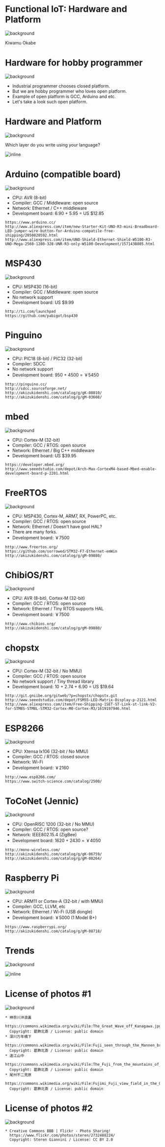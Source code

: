 # Functional IoT: Hardware and Platform
![background](img/The_Fuji_from_the_mountains_of_Totomi.png)

Kiwamu Okabe

# Hardware for hobby programmer
![background](img/Fujimi_Fuji_view_field_in_the_Owari_province.png)

* Industrial programmer chooses closed platform.
* But we are hobby programmer who loves open platform.
* Example of open platform is GCC, Arduino and etc.
* Let's take a look such open platform.

# Hardware and Platform
![background](img/Fuji_seen_through_the_Mannen_bridge_at_Fukagawa.png)

Which layer do you write using your language?

![inline](draw/layer.png)

# Arduino (compatible board)
![background](img/arduino_uno.png)

* CPU: AVR (8-bit)
* Compiler: GCC / Middleware: open source
* Network: Ethernet / C++ middleware
* Development board: 6.90 + 5.95 = US $12.85

```
https://www.arduino.cc/
http://www.aliexpress.com/item/new-Starter-Kit-UNO-R3-mini-Breadboard-LED-jumper-wire-button-for-Arduino-compatile-free-shipping/2050828592.html
http://www.aliexpress.com/item/UNO-Shield-Ethernet-Shield-W5100-R3-UNO-Mega-2560-1280-328-UNR-R3-only-W5100-Development/1571438805.html
```

# MSP430
![background](img/launchpad-mspexp430g2-01.png)

* CPU: MSP430 (16-bit)
* Compiler: GCC / Middleware: open source
* No network support
* Development board: US $9.99

```
http://ti.com/launchpad
https://github.com/pabigot/bsp430
```

# Pinguino
![background](img/pinguino-K-08010.png)

* CPU: PIC18 (8-bit) / PIC32 (32-bit)
* Compiler: SDCC
* No network support
* Development board: 950 + 4500 = ￥5450

```
http://pinguino.cc/
http://sdcc.sourceforge.net/
http://akizukidenshi.com/catalog/g/gK-08010/
http://akizukidenshi.com/catalog/g/gM-03608/
```

# mbed
![background](img/mbed-Arch-Max.png)

* CPU: Cortex-M (32-bit)
* Compiler: GCC / RTOS: open source
* Network: Ethernet / Big C++ middleware
* Development board: US $39.95

```
https://developer.mbed.org/
http://www.seeedstudio.com/depot/Arch-Max-CortexM4-based-Mbed-enable-development-board-p-2201.html
```

# FreeRTOS
![background](img/stm32f7-discovery-freertos.png)

* CPU: MSP430, Cortex-M, ARM7, RX, PowerPC, etc.
* Compiler: GCC / RTOS: open source
* Network: Ethernet / Doesn't have gool HAL?
* There are many forks.
* Development board: ￥7500

```
http://www.freertos.org/
https://github.com/sorrowed/STM32-F7-Ethernet-emWin
http://akizukidenshi.com/catalog/g/gM-09880/
```

# ChibiOS/RT
![background](img/stm32f7-discovery-chibios.png)

* CPU: AVR (8-bit), Cortex-M (32-bit)
* Compiler: GCC / RTOS: open source
* Network: Ethernet / Tiny RTOS supports HAL
* Development board: ￥7500

```
http://www.chibios.org/
http://akizukidenshi.com/catalog/g/gM-09880/
```

# chopstx
![background](img/fsm-55.png)

* CPU: Cortex-M (32-bit / No MMU)
* Compiler: GCC / RTOS: open source
* No network support / Tiny thread library
* Development board: 10 + 2.74 + 6.90 = US $19.64

```
http://git.gniibe.org/gitweb/?p=chopstx/chopstx.git
http://www.seeedstudio.com/depot/FSM55-LED-Matrix-Display-p-2121.html
http://www.aliexpress.com/item/Free-Shipping-1SET-ST-Link-st-link-V2-for-STM8S-STM8L-STM32-Cortex-M0-Cortex-M3/1619197946.html
```

# ESP8266
![background](img/ESP-WROOM-02-dev.png)

* CPU: Xtensa lx106 (32-bit / No MMU)
* Compiler: GCC / RTOS: closed source
* Network: Wi-Fi
* Development board: ￥2160

```
http://www.esp8266.com/
https://www.switch-science.com/catalog/2500/
```

# ToCoNet (Jennic)
![background](img/twe-lite.png)

* CPU: OpenRISC 1200 (32-bit / No MMU)
* Compiler: GCC / RTOS: open source?
* Network: IEEE802.15.4 (ZigBee)
* Development board: 1620 + 2430 = ￥4050

```
http://mono-wireless.com/
http://akizukidenshi.com/catalog/g/gK-06759/
http://akizukidenshi.com/catalog/g/gM-08264/
```

# Raspberry Pi
![background](img/Raspberry-Pi.png)

* CPU: ARM11 or Cortex-A (32-bit / with MMU)
* Compiler: GCC, LLVM, etc
* Network: Ethernet / Wi-Fi (USB dongle)
* Development board: ￥5000 (1 Model B+)

```
https://www.raspberrypi.org/
http://akizukidenshi.com/catalog/g/gM-08718/
```

# Trends
![background](img/The_Great_Wave_off_Kanagawa.png)

![inline](img/trends.png)

# License of photos #1
![background](img/creative_commons.png)

```
* 神奈川沖浪裏
  https://commons.wikimedia.org/wiki/File:The_Great_Wave_off_Kanagawa.jpg
  Copyright: 葛飾北斎 / License: public domain
* 深川万年橋下
  https://commons.wikimedia.org/wiki/File:Fuji_seen_through_the_Mannen_bridge_at_Fukagawa.jpg
  Copyright: 葛飾北斎 / License: public domain
* 遠江山中
  https://commons.wikimedia.org/wiki/File:The_Fuji_from_the_mountains_of_Totomi.jpg
  Copyright: 葛飾北斎 / License: public domain
* 尾州不二見原
  https://commons.wikimedia.org/wiki/File:Fujimi_Fuji_view_field_in_the_Owari_province.jpg
  Copyright: 葛飾北斎 / License: public domain
```

# License of photos #2
![background](img/creative_commons.png)

```
* Creative Commons BBB | Flickr - Photo Sharing!
  https://www.flickr.com/photos/steren/2732488224/
  Copyright: Steren Giannini / License: CC BY 2.0
```
